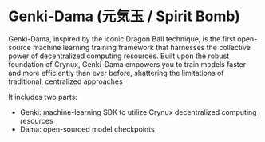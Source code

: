 # Genki-Dama (元気玉 / Spirit Bomb)

Genki-Dama, inspired by the iconic Dragon Ball technique, is the first open-source machine learning training framework that harnesses the collective power of decentralized computing resources. Built upon the robust foundation of Crynux, Genki-Dama empowers you to train models faster and more efficiently than ever before, shattering the limitations of traditional, centralized approaches

It includes two parts:
* Genki: machine-learning SDK to utilize Crynux decentralized computing resources
* Dama: open-sourced model checkpoints